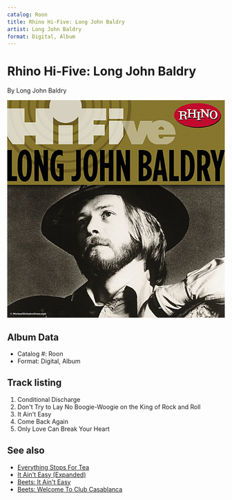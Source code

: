 ```yaml
---
catalog: Roon
title: Rhino Hi-Five: Long John Baldry
artist: Long John Baldry
format: Digital, Album
---
```


# Rhino Hi-Five: Long John Baldry

By Long John Baldry

![](../../assets/albumcovers/Long_John_Baldry-Rhino_Hi-Five-_Long_John_Baldry.png)

## Album Data

- Catalog #: Roon
- Format: Digital, Album


## Track listing


1. Conditional Discharge
2. Don't Try to Lay No Boogie-Woogie on the King of Rock and Roll
3. It Ain't Easy
4. Come Back Again
5. Only Love Can Break Your Heart


## See also

- [Everything Stops For Tea](Everything_Stops_For_Tea.md)
- [It Ain't Easy (Expanded)](It_Aint_Easy_Expanded.md)
- [Beets: It Ain't Easy](../../Beets/Long_John_Baldry/It_Aint_Easy.md)
- [Beets: Welcome To Club Casablanca](../../Beets/Long_John_Baldry/Welcome_To_Club_Casablanca.md)
